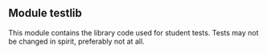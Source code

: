## Module testlib
This module contains the library code used for student tests.  Tests may not be changed in spirit, preferably not at all.